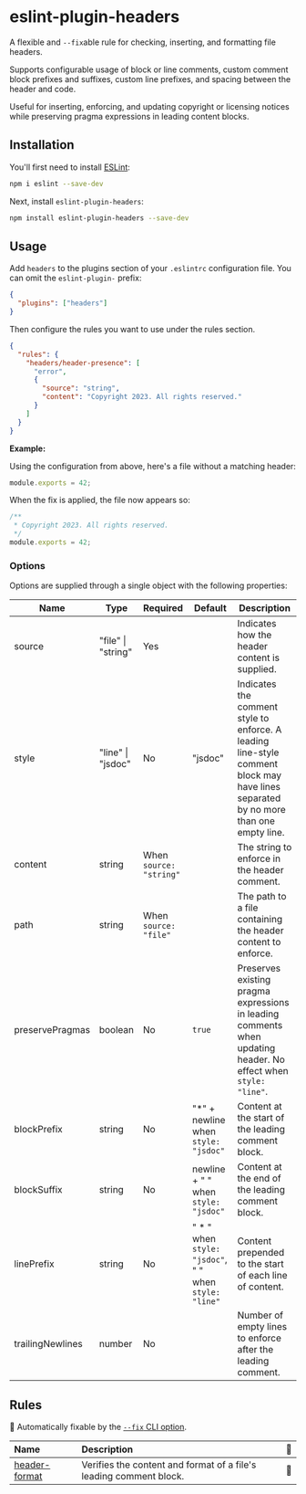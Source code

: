 # eslint-plugin-headers

A flexible and `--fix`able rule for checking, inserting, and formatting file
headers.

Supports configurable usage of block or line comments, custom comment block
prefixes and suffixes, custom line prefixes, and spacing between the header
and code.

Useful for inserting, enforcing, and updating copyright or licensing notices
while preserving pragma expressions in leading content blocks.

## Installation

You'll first need to install [ESLint](https://eslint.org/):

```sh
npm i eslint --save-dev
```

Next, install `eslint-plugin-headers`:

```sh
npm install eslint-plugin-headers --save-dev
```

## Usage

Add `headers` to the plugins section of your `.eslintrc` configuration file. You can omit the `eslint-plugin-` prefix:

```json
{
  "plugins": ["headers"]
}
```

Then configure the rules you want to use under the rules section.

```json
{
  "rules": {
    "headers/header-presence": [
      "error",
      {
        "source": "string",
        "content": "Copyright 2023. All rights reserved."
      }
    ]
  }
}
```

**Example:**

Using the configuration from above, here's a file without a matching header:

```js
module.exports = 42;
```

When the fix is applied, the file now appears so:

```js
/**
 * Copyright 2023. All rights reserved.
 */
module.exports = 42;
```

### Options

Options are supplied through a single object with the following properties:

| Name             | Type               | Required                | Default                                                | Description                                                                                                                         |
| ---------------- | ------------------ | ----------------------- | ------------------------------------------------------ | ----------------------------------------------------------------------------------------------------------------------------------- |
| source           | "file" \| "string" | Yes                     |                                                        | Indicates how the header content is supplied.                                                                                       |
| style            | "line" \| "jsdoc"  | No                      | "jsdoc"                                                | Indicates the comment style to enforce. A leading line-style comment block may have lines separated by no more than one empty line. |
| content          | string             | When `source: "string"` |                                                        | The string to enforce in the header comment.                                                                                        |
| path             | string             | When `source: "file"`   |                                                        | The path to a file containing the header content to enforce.                                                                        |
| preservePragmas  | boolean            | No                      | `true`                                                 | Preserves existing pragma expressions in leading comments when updating header. No effect when `style: "line"`.                     |
| blockPrefix      | string             | No                      | "\*" + newline when `style: "jsdoc"`                   | Content at the start of the leading comment block.                                                                                  |
| blockSuffix      | string             | No                      | newline + " " when `style: "jsdoc"`                    | Content at the end of the leading comment block.                                                                                    |
| linePrefix       | string             | No                      | " \* " when `style: "jsdoc"`, " " when `style: "line"` | Content prepended to the start of each line of content.                                                                             |
| trailingNewlines | number             | No                      |                                                        | Number of empty lines to enforce after the leading comment.                                                                         |

## Rules

<!-- begin auto-generated rules list -->

🔧 Automatically fixable by the [`--fix` CLI option](https://eslint.org/docs/user-guide/command-line-interface#--fix).

| Name                                         | Description                                                        | 🔧  |
| :------------------------------------------- | :----------------------------------------------------------------- | :-- |
| [header-format](docs/rules/header-format.md) | Verifies the content and format of a file's leading comment block. | 🔧  |

<!-- end auto-generated rules list -->

